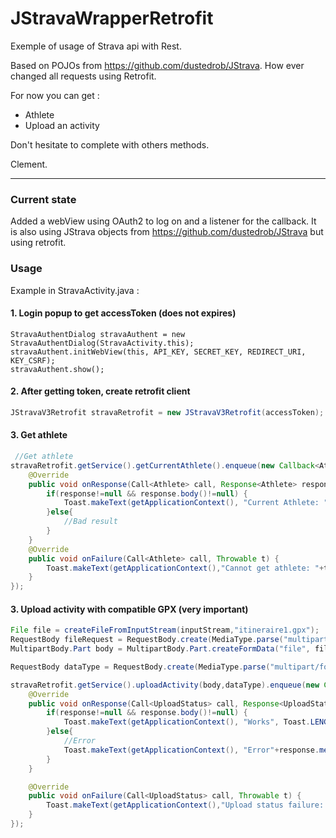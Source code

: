 # JStravaWrapperRetrofit

Exemple of usage of Strava api with Rest.

Based on POJOs from https://github.com/dustedrob/JStrava.
How ever changed all requests using Retrofit.

For now you can get : 
- Athlete
- Upload an activity 

Don't hesitate to complete with others methods.

Clement.

--------------------------

### Current state

Added a webView using OAuth2 to log on and a listener for the callback.
It is also using JStrava objects from https://github.com/dustedrob/JStrava but using retrofit.

### Usage

Example in StravaActivity.java : 

#### 1. Login popup to get accessToken (does not expires)

```
StravaAuthentDialog stravaAuthent = new StravaAuthentDialog(StravaActivity.this);
stravaAuthent.initWebView(this, API_KEY, SECRET_KEY, REDIRECT_URI, KEY_CSRF);
stravaAuthent.show();
```

#### 2. After getting token, create retrofit client

```java
JStravaV3Retrofit stravaRetrofit = new JStravaV3Retrofit(accessToken);
```

#### 3. Get athlete

```java
 //Get athlete
stravaRetrofit.getService().getCurrentAthlete().enqueue(new Callback<Athlete>() {
    @Override
    public void onResponse(Call<Athlete> call, Response<Athlete> response) {
        if(response!=null && response.body()!=null) {
            Toast.makeText(getApplicationContext(), "Current Athlete: " + response.body().getFirstname(), Toast.LENGTH_LONG).show();
        }else{
            //Bad result
        }
    }
    @Override
    public void onFailure(Call<Athlete> call, Throwable t) {
        Toast.makeText(getApplicationContext(),"Cannot get athlete: "+t.getMessage(), Toast.LENGTH_LONG).show();
    }
});
```

#### 3. Upload activity with compatible GPX (very important)

```java
File file = createFileFromInputStream(inputStream,"itineraire1.gpx");
RequestBody fileRequest = RequestBody.create(MediaType.parse("multipart/form-data"), file);
MultipartBody.Part body = MultipartBody.Part.createFormData("file", file.getName(), fileRequest);

RequestBody dataType = RequestBody.create(MediaType.parse("multipart/form-data"),"gpx");

stravaRetrofit.getService().uploadActivity(body,dataType).enqueue(new Callback<UploadStatus>() {
    @Override
    public void onResponse(Call<UploadStatus> call, Response<UploadStatus> response) {
        if(response!=null && response.body()!=null) {
            Toast.makeText(getApplicationContext(), "Works", Toast.LENGTH_LONG).show();
        }else{
            //Error
            Toast.makeText(getApplicationContext(), "Error"+response.message(), Toast.LENGTH_LONG).show();
        }
    }

    @Override
    public void onFailure(Call<UploadStatus> call, Throwable t) {
        Toast.makeText(getApplicationContext(),"Upload status failure: "+t.getMessage(), Toast.LENGTH_LONG).show();
    }
});
```
